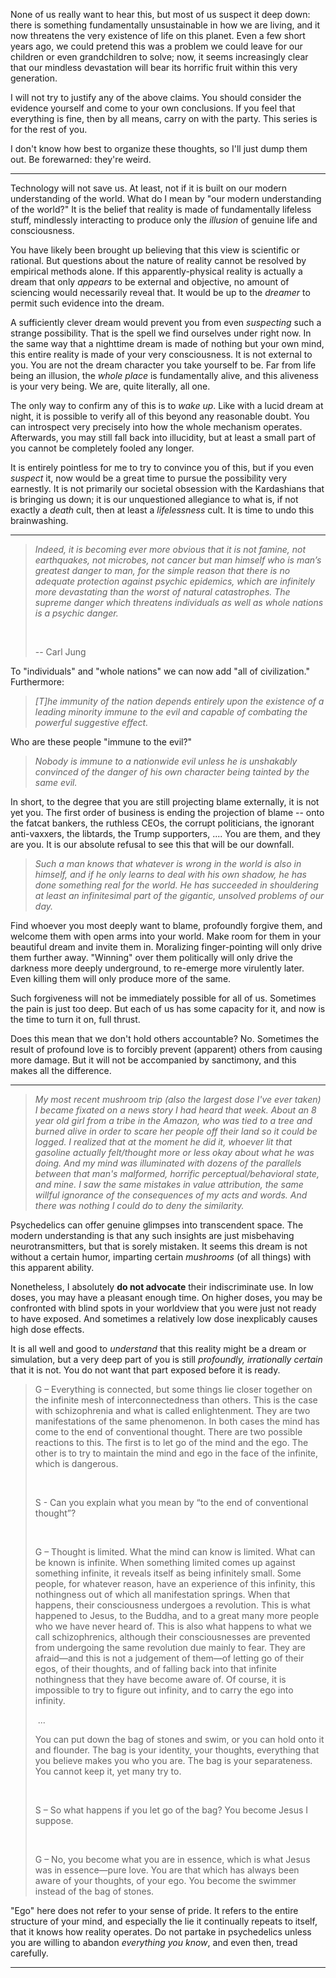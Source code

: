
None of us really want to hear this, but most of us suspect it deep down: there
is something fundamentally unsustainable in how we are living, and it now
threatens the very existence of life on this planet. Even a few short years ago,
we could pretend this was a problem we could leave for our children or even
grandchildren to solve; now, it seems increasingly clear that our mindless
devastation will bear its horrific fruit within this very generation.

I will not try to justify any of the above claims. You should consider the
evidence yourself and come to your own conclusions. If you feel that everything
is fine, then by all means, carry on with the party. This series is for the
rest of you.

I don't know how best to organize these thoughts, so I'll just dump them out. Be
forewarned: they're weird.

---

Technology will not save us. At least, not if it is built on our modern
understanding of the world. What do I mean by "our modern understanding of the
world?" It is the belief that reality is made of fundamentally lifeless stuff,
mindlessly interacting to produce only the *illusion* of genuine life and
consciousness.

You have likely been brought up believing that this view is scientific or
rational. But questions about the nature of reality cannot be resolved by
empirical methods alone. If this apparently-physical reality is actually a dream
that only *appears* to be external and objective, no amount of sciencing would
necessarily reveal that. It would be up to the *dreamer* to permit such evidence
into the dream.

A sufficiently clever dream would prevent you from even *suspecting* such a
strange possibility. That is the spell we find ourselves under right now. In the
same way that a nighttime dream is made of nothing but your own mind, this
entire reality is made of your very consciousness. It is not external to you.
You are not the dream character you take yourself to be. Far from life being an
illusion, the *whole place* is fundamentally alive, and this aliveness is your
very being. We are, quite literally, all one.

The only way to confirm any of this is to *wake up*. Like with a lucid dream at
night, it is possible to verify all of this beyond any reasonable doubt. You can
introspect very precisely into how the whole mechanism operates. Afterwards, you
may still fall back into illucidity, but at least a small part of you cannot be
completely fooled any longer.

It is entirely pointless for me to try to convince you of this, but if you even
*suspect* it, now would be a great time to pursue the possibility very
earnestly. It is not primarily our societal obsession with the Kardashians
that is bringing us down; it is our unquestioned allegiance to what is, if not
exactly a *death* cult, then at least a *lifelessness* cult. It is time to
undo this brainwashing.

---

> *Indeed, it is becoming ever more obvious that it is not famine, not earthquakes, not microbes, not cancer but man himself who is man’s greatest danger to man, for the simple reason that there is no adequate protection against psychic epidemics, which are infinitely more devastating than the worst of natural catastrophes. The supreme danger which threatens individuals as well as whole nations is a psychic danger.*
>
> &nbsp;
>
> -- Carl Jung

To "individuals" and "whole nations" we can now add "all of civilization." 
Furthermore:

> *[T]he immunity of the nation depends entirely upon the existence of a leading minority immune to the evil and capable of combating the powerful suggestive effect.*

Who are these people "immune to the evil?" 

> *Nobody is immune to a nationwide evil unless he is unshakably convinced of
the danger of his own character being tainted by the same evil.*

In short, to the degree that you are still projecting blame externally, it is
not yet you. The first order of business is ending the projection of blame --
onto the fatcat bankers, the ruthless CEOs, the corrupt politicians, the
ignorant anti-vaxxers, the libtards, the Trump supporters, .... You are them,
and they are you. It is our absolute refusal to see this that will be our
downfall.

> *Such a man knows that whatever is wrong in the world is also in himself, and
if he only learns to deal with his own shadow, he has done something real for
the world. He has succeeded in shouldering at least an infinitesimal part of the
gigantic, unsolved problems of our day.*

Find whoever you most deeply want to blame, profoundly forgive them, and welcome
them with open arms into your world. Make room for them in your beautiful dream
and invite them in. Moralizing finger-pointing will only drive them further
away. "Winning" over them politically will only drive the darkness more deeply
underground, to re-emerge more virulently later. Even killing them will only
produce more of the same.

Such forgiveness will not be immediately possible for all of us. Sometimes the
pain is just too deep. But each of us has some capacity for it, and now is the
time to turn it on, full thrust.

Does this mean that we don't hold others accountable? No. Sometimes the result
of profound love is to forcibly prevent (apparent) others from causing more
damage. But it will not be accompanied by sanctimony, and this makes all the
difference.

---

> *My most recent mushroom trip (also the largest dose I've ever taken) I became
fixated on a news story I had heard that week. About an 8 year old girl from a
tribe in the Amazon, who was tied to a tree and burned alive in order to scare
her people off their land so it could be logged. I realized that at the moment
he did it, whoever lit that gasoline actually felt/thought more or less okay
about what he was doing. And my mind was illuminated with dozens of the
parallels between that man's malformed, horrific perceptual/behavioral state,
and mine. I saw the same mistakes in value attribution, the same willful
ignorance of the consequences of my acts and words. And there was nothing I
could do to deny the similarity.*

Psychedelics can offer genuine glimpses into transcendent space. The modern
understanding is that any such insights are just misbehaving neurotransmitters,
but that is sorely mistaken. It seems this dream is not without a certain humor,
imparting certain *mushrooms* (of all things) with this apparent ability.

Nonetheless, I absolutely **do not advocate** their indiscriminate use. In low
doses, you may have a pleasant enough time. On higher doses, you may be
confronted with blind spots in your worldview that you were just not ready to
have exposed. And sometimes a relatively low dose inexplicably causes high dose
effects.

It is all well and good to *understand* that this reality might be
a dream or simulation, but a very deep part of you is still *profoundly,
irrationally certain* that it is not. You do not want that part exposed before
it is ready.

> G – Everything is connected, but some things lie closer together on the infinite mesh of interconnectedness than others. This is the case with schizophrenia and what is called enlightenment. They are two manifestations of the same phenomenon. In both cases the mind has come to the end of conventional thought. There are two possible reactions to this. The first is to let go of the mind and the ego. The other is to try to maintain the mind and ego in the face of the infinite, which is dangerous. 
>
> &nbsp;
>
> S - Can you explain what you mean by “to the end of conventional thought”?
>
> &nbsp;
>
> G – Thought is limited. What the mind can know is limited. What can be known is infinite. When something limited comes up against something infinite, it reveals itself as being infinitely small. Some people, for whatever reason, have an experience of this infinity, this nothingness out of which all manifestation springs. When that happens, their consciousness undergoes a revolution. This is what happened to Jesus, to the Buddha, and to a great many more people who we have never heard of. This is also what happens to what we call schizophrenics, although their consciousnesses are prevented from undergoing the same revolution due mainly to fear. They are afraid—and this is not a judgement of them—of letting go of their egos, of their thoughts, and of falling back into that infinite nothingness that they have become aware of. Of course, it is impossible to try to figure out infinity, and to carry the ego into infinity.
>
> &nbsp;...
>
> You can put down the bag of stones and swim, or you can hold onto it and flounder. The bag is your identity, your thoughts, everything that you believe makes you who you are. The bag is your separateness. You cannot keep it, yet many try to.
>
> &nbsp;
>
> S – So what happens if you let go of the bag? You become Jesus I suppose.
>
> &nbsp;
>
> G – No, you become what you are in essence, which is what Jesus was in essence—pure love. You are that which has always been aware of your thoughts, of your ego. You become the swimmer instead of the bag of stones.

"Ego" here does not refer to your sense of pride. It refers to the entire
structure of your mind, and especially the lie it continually repeats to itself,
that it knows how reality operates. Do not partake in psychedelics unless you
are willing to abandon *everything you know*, and even then, tread carefully.

---


